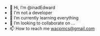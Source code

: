 - 👋 Hi, I’m @inadEdward
- 👀 I'm not a developer 
- 🌱 I’m currently learning everything
- 💞️ I’m looking to collaborate on ...
- 📫 How to reach me wacpmcs@gmail.com

<!---
inadEdward/inadEdward is a ✨ special ✨ repository because its `README.md` (this file) appears on your GitHub profile.
You can click the Preview link to take a look at your changes.
--->
